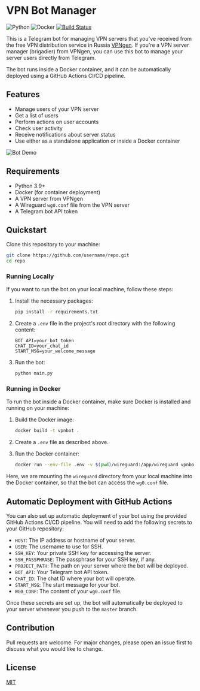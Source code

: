# VPN Bot Manager

![Python](https://img.shields.io/badge/python-v3.9-blue)
![Docker](https://img.shields.io/badge/docker-latest-blue)
[![Build Status](https://img.shields.io/endpoint.svg?url=https%3A%2F%2Factions-badge.atrox.dev%2F4erdenko%2FMischievousBednorz%2Fbadge&style=flat)](https://actions-badge.atrox.dev/4erdenko/MischievousBednorz/goto)

This is a Telegram bot for managing VPN servers that you've received from the free VPN distribution service in Russia [VPNgen](https://vpngen.org/ru/#generator). If you're a VPN server manager (brigadier) from VPNgen, you can use this bot to manage your server users directly from Telegram.

The bot runs inside a Docker container, and it can be automatically deployed using a GitHub Actions CI/CD pipeline.

## Features

- Manage users of your VPN server
- Get a list of users
- Perform actions on user accounts
- Check user activity
- Receive notifications about server status
- Use either as a standalone application or inside a Docker container

![Bot Demo](https://i.imgur.com/XmZnisG.png)

## Requirements

- Python 3.9+
- Docker (for container deployment)
- A VPN server from VPNgen
- A Wireguard `wg0.conf` file from the VPN server
- A Telegram bot API token

## Quickstart

Clone this repository to your machine:

```bash
git clone https://github.com/username/repo.git
cd repo
```

### Running Locally

If you want to run the bot on your local machine, follow these steps:

1. Install the necessary packages:

    ```bash
    pip install -r requirements.txt
    ```

2. Create a `.env` file in the project's root directory with the following content:

    ```text
    BOT_API=your_bot_token
    CHAT_ID=your_chat_id
    START_MSG=your_welcome_message
    ```

3. Run the bot:

    ```bash
    python main.py
    ```

### Running in Docker

To run the bot inside a Docker container, make sure Docker is installed and running on your machine:

1. Build the Docker image:

    ```bash
    docker build -t vpnbot .
    ```

2. Create a `.env` file as described above.

3. Run the Docker container:

    ```bash
    docker run --env-file .env -v $(pwd)/wireguard:/app/wireguard vpnbot
    ```

Here, we are mounting the `wireguard` directory from your local machine into the Docker container, so that the bot can access the `wg0.conf` file.

## Automatic Deployment with GitHub Actions

You can also set up automatic deployment of your bot using the provided GitHub Actions CI/CD pipeline. You will need to add the following secrets to your GitHub repository:

- `HOST`: The IP address or hostname of your server.
- `USER`: The username to use for SSH.
- `SSH_KEY`: Your private SSH key for accessing the server.
- `SSH_PASSPHRASE`: The passphrase for your SSH key, if any.
- `PROJECT_PATH`: The path on your server where the bot will be deployed.
- `BOT_API`: Your Telegram bot API token.
- `CHAT_ID`: The chat ID where your bot will operate.
- `START_MSG`: The start message for your bot.
- `WG0_CONF`: The content of your `wg0.conf` file.

Once these secrets are set up, the bot will automatically be deployed to your server whenever you push to the `master` branch.

## Contribution

Pull requests are welcome. For major changes, please open an issue first to discuss what you would like to change.

## License

[MIT](https://choosealicense.com/licenses/mit/)